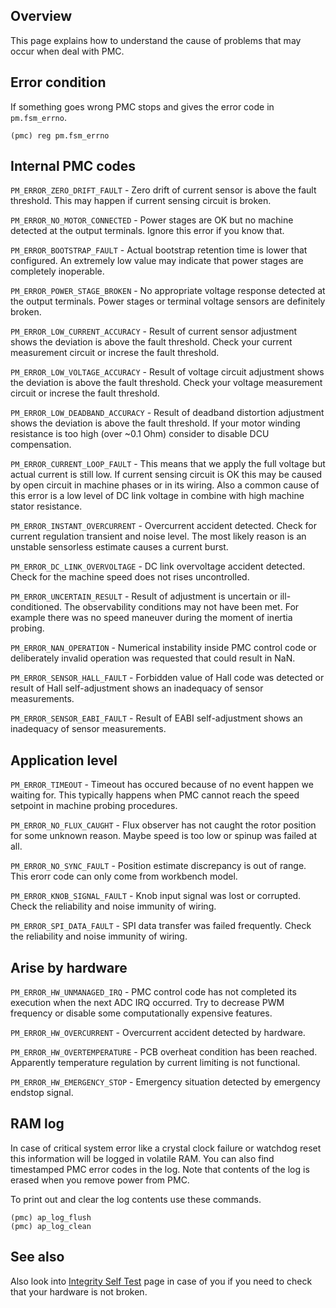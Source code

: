 ## Overview

This page explains how to understand the cause of problems that may occur when
deal with PMC.

## Error condition

If something goes wrong PMC stops and gives the error code in `pm.fsm_errno`.

	(pmc) reg pm.fsm_errno

## Internal PMC codes

`PM_ERROR_ZERO_DRIFT_FAULT` - Zero drift of current sensor is above the fault
threshold. This may happen if current sensing circuit is broken.

`PM_ERROR_NO_MOTOR_CONNECTED` - Power stages are OK but no machine detected at
the output terminals. Ignore this error if you know that.

`PM_ERROR_BOOTSTRAP_FAULT` - Actual bootstrap retention time is lower that
configured. An extremely low value may indicate that power stages are
completely inoperable.

`PM_ERROR_POWER_STAGE_BROKEN` - No appropriate voltage response detected at
the output terminals. Power stages or terminal voltage sensors are definitely
broken.

`PM_ERROR_LOW_CURRENT_ACCURACY` - Result of current sensor adjustment shows the
deviation is above the fault threshold. Check your current measurement circuit
or increse the fault threshold.

`PM_ERROR_LOW_VOLTAGE_ACCURACY` - Result of voltage circuit adjustment shows
the deviation is above the fault threshold. Check your voltage measurement
circuit or increse the fault threshold.

`PM_ERROR_LOW_DEADBAND_ACCURACY` - Result of deadband distortion adjustment
shows the deviation is above the fault threshold. If your motor winding
resistance is too high (over ~0.1 Ohm) consider to disable DCU compensation.

`PM_ERROR_CURRENT_LOOP_FAULT` - This means that we apply the full voltage but
actual current is still low. If current sensing circuit is OK this may be
caused by open circuit in machine phases or in its wiring. Also a common cause
of this error is a low level of DC link voltage in combine with high machine
stator resistance.

`PM_ERROR_INSTANT_OVERCURRENT` - Overcurrent accident detected. Check for
current regulation transient and noise level. The most likely reason is an
unstable sensorless estimate causes a current burst.

`PM_ERROR_DC_LINK_OVERVOLTAGE` - DC link overvoltage accident detected. Check
for the machine speed does not rises uncontrolled.

`PM_ERROR_UNCERTAIN_RESULT` - Result of adjustment is uncertain or
ill-conditioned. The observability conditions may not have been met. For
example there was no speed maneuver during the moment of inertia probing.

`PM_ERROR_NAN_OPERATION` - Numerical instability inside PMC control code or
deliberately invalid operation was requested that could result in NaN.

`PM_ERROR_SENSOR_HALL_FAULT` - Forbidden value of Hall code was detected or
result of Hall self-adjustment shows an inadequacy of sensor measurements.

`PM_ERROR_SENSOR_EABI_FAULT` - Result of EABI self-adjustment shows an
inadequacy of sensor measurements.

## Application level

`PM_ERROR_TIMEOUT` - Timeout has occured because of no event happen we waiting
for. This typically happens when PMC cannot reach the speed setpoint in machine
probing procedures.

`PM_ERROR_NO_FLUX_CAUGHT` - Flux observer has not caught the rotor position for
some unknown reason. Maybe speed is too low or spinup was failed at all.

`PM_ERROR_NO_SYNC_FAULT` - Position estimate discrepancy is out of range. This
erorr code can only come from workbench model.

`PM_ERROR_KNOB_SIGNAL_FAULT` - Knob input signal was lost or corrupted. Check
the reliability and noise immunity of wiring.

`PM_ERROR_SPI_DATA_FAULT` - SPI data transfer was failed frequently. Check the
reliability and noise immunity of wiring.

## Arise by hardware

`PM_ERROR_HW_UNMANAGED_IRQ` - PMC control code has not completed its execution
when the next ADC IRQ occurred. Try to decrease PWM frequency or disable some
computationally expensive features.

`PM_ERROR_HW_OVERCURRENT` - Overcurrent accident detected by hardware.

`PM_ERROR_HW_OVERTEMPERATURE` - PCB overheat condition has been reached.
Apparently temperature regulation by current limiting is not functional.

`PM_ERROR_HW_EMERGENCY_STOP` - Emergency situation detected by emergency
endstop signal.

## RAM log

In case of critical system error like a crystal clock failure or watchdog reset
this information will be logged in volatile RAM. You can also find timestamped
PMC error codes in the log. Note that contents of the log is erased when you
remove power from PMC.

To print out and clear the log contents use these commands.

	(pmc) ap_log_flush
	(pmc) ap_log_clean

## See also

Also look into [Integrity Self Test](IntegritySelfTest.md) page in case of you
if you need to check that your hardware is not broken.

